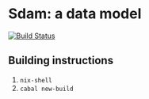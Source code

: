 # Sdam: a data model

[![Build Status](https://img.shields.io/travis/int-index/sdam.svg)](https://travis-ci.org/int-index/sdam)

## Building instructions

1. `nix-shell`
2. `cabal new-build`

